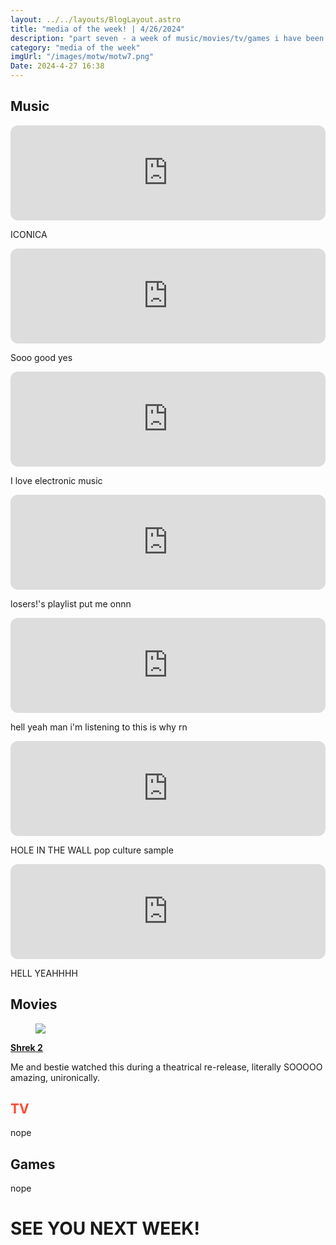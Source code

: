 ```yaml
---
layout: ../../layouts/BlogLayout.astro
title: "media of the week! | 4/26/2024"
description: "part seven - a week of music/movies/tv/games i have been enjoying throughout the past week!"
category: "media of the week"
imgUrl: "/images/motw/motw7.png"
Date: 2024-4-27 16:38
---
```


## <span class="npf_color_ross"><b>Music</b></span>

<iframe style="border-radius:12px" src="https://open.spotify.com/embed/track/2TZ1apxMDlubCGMsOxcTbT?utm_source=generator" width="100%" height="152" frameBorder="0" allowfullscreen="" allow="autoplay; clipboard-write; encrypted-media; fullscreen; picture-in-picture" loading="lazy"></iframe>

ICONICA

<iframe style="border-radius:12px" src="https://open.spotify.com/embed/track/6zz7ioHJtJPQJBgXXpcuKv?utm_source=generator" width="100%" height="152" frameBorder="0" allowfullscreen="" allow="autoplay; clipboard-write; encrypted-media; fullscreen; picture-in-picture" loading="lazy"></iframe>

Sooo good yes

<iframe style="border-radius:12px" src="https://open.spotify.com/embed/track/3RECpoDVkzJZsNv3RHzF60?utm_source=generator" width="100%" height="152" frameBorder="0" allowfullscreen="" allow="autoplay; clipboard-write; encrypted-media; fullscreen; picture-in-picture" loading="lazy"></iframe>

I love electronic music

<iframe style="border-radius:12px" src="https://open.spotify.com/embed/track/5urgbE7h8JPf3XO33sezJK?utm_source=generator" width="100%" height="152" frameBorder="0" allowfullscreen="" allow="autoplay; clipboard-write; encrypted-media; fullscreen; picture-in-picture" loading="lazy"></iframe>

losers!'s playlist put me onnn

<iframe style="border-radius:12px" src="https://open.spotify.com/embed/track/5NRtdsFFlmyE8qDMgS08PE?utm_source=generator" width="100%" height="152" frameBorder="0" allowfullscreen="" allow="autoplay; clipboard-write; encrypted-media; fullscreen; picture-in-picture" loading="lazy"></iframe>

hell yeah man i'm listening to this is why rn

<iframe style="border-radius:12px" src="https://open.spotify.com/embed/track/0WCiI0ddWiu5F2kSHgfw5S?utm_source=generator" width="100%" height="152" frameBorder="0" allowfullscreen="" allow="autoplay; clipboard-write; encrypted-media; fullscreen; picture-in-picture" loading="lazy"></iframe>

HOLE IN THE WALL pop culture sample

<iframe style="border-radius:12px" src="https://open.spotify.com/embed/track/4ZZO8buYpKMS7gR9koYhD9?utm_source=generator" width="100%" height="152" frameBorder="0" allowfullscreen="" allow="autoplay; clipboard-write; encrypted-media; fullscreen; picture-in-picture" loading="lazy"></iframe>

HELL YEAHHHH

## <span class="npf_color_chandler"><b>Movies</b></span>

<div class="npf_row"><figure class="tmblr-full" data-orig-height="1080" data-orig-width="1920"><img src="https://64.media.tumblr.com/f3bc1ccda90696c56963e7ecc4c93805/552663e2a1aaebc8-73/s2048x3072/c2144de880e1b8fba88d19a39d2526bb4d9149a5.pnj" data-orig-height="1080" data-orig-width="1920" srcset="https://64.media.tumblr.com/f3bc1ccda90696c56963e7ecc4c93805/552663e2a1aaebc8-73/s2048x3072/c2144de880e1b8fba88d19a39d2526bb4d9149a5.pnj 1920w" sizes="(max-width: 1280px) 100vw, 1280px"></figure></div>

[**Shrek 2**](https://letterboxd.com/air2earth/film/shrek-2/)

Me and bestie watched this during a theatrical re-release, literally SOOOOO amazing, unironically.

## <span style="color: #ff4930"><b>TV</b></span>

nope

## <span class="npf_color_monica"><b>Games</b></span>

nope

# <span class="npf_color_rachel"><b>SEE YOU NEXT WEEK!</b></span>
